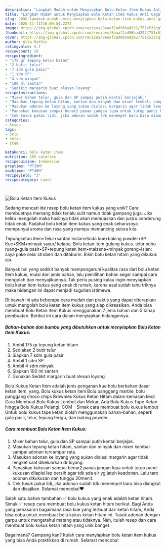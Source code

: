 ```yaml
---
description: "Langkah Mudah untuk Menyiapkan Bolu Ketan Item Kukus Anti Gagal"
title: "Langkah Mudah untuk Menyiapkan Bolu Ketan Item Kukus Anti Gagal"
slug: 2898-langkah-mudah-untuk-menyiapkan-bolu-ketan-item-kukus-anti-gagal
date: 2020-11-11T16:09:54.227Z
image: https://img-global.cpcdn.com/recipes/8eaaf2ad96bad292/751x532cq70/bolu-ketan-item-kukus-foto-resep-utama.jpg
thumbnail: https://img-global.cpcdn.com/recipes/8eaaf2ad96bad292/751x532cq70/bolu-ketan-item-kukus-foto-resep-utama.jpg
cover: https://img-global.cpcdn.com/recipes/8eaaf2ad96bad292/751x532cq70/bolu-ketan-item-kukus-foto-resep-utama.jpg
author: Alta Mathis
ratingvalue: 4.7
reviewcount: 10
recipeingredient:
- "175 gr tepung ketan hitam"
- "2 butir telur"
- "7 sdm gula pasir"
- "1 sdm SP"
- "4 sdm minyak"
- "100 ml santan"
- "Sedikit margarin buat olesan loyang"
recipeinstructions:
- "Mixer bahan telur, gula dan SP sampai putih kental berjejak."
- "Masukan tepung ketan hitam, santan dan minyak dan mixer kembali sampai adonan tercampur rata."
- "Masukan adonan ke loyang yang sukan diolesi margarin agar tidak lengket saat dikeluarkan dr loyang."
- "Panaskan kukusan sampai benar2 panas jangan lupa untuk tutup panci kukusan dilapisi lap bersih agar tdk ada air yg jatuh keadonan. Lalu taro adonan dikukusan dan tunggu 20menit."
- "Cek tusuk pakai lidi, jika adonan sudah tdk menempel baru bisa diangkat dan disajikan. Selamat mencoba!❤"
categories:
- Resep
tags:
- bolu
- ketan
- item

katakunci: bolu ketan item 
nutrition: 255 calories
recipecuisine: Indonesian
preptime: "PT19M"
cooktime: "PT48M"
recipeyield: "3"
recipecategory: Lunch

---
```



![Bolu Ketan Item Kukus](https://img-global.cpcdn.com/recipes/8eaaf2ad96bad292/751x532cq70/bolu-ketan-item-kukus-foto-resep-utama.jpg)

Sedang mencari ide resep bolu ketan item kukus yang unik? Cara membuatnya memang tidak terlalu sulit namun tidak gampang juga. Jika keliru mengolah maka hasilnya tidak akan memuaskan dan justru cenderung tidak enak. Padahal bolu ketan item kukus yang enak seharusnya mempunyai aroma dan rasa yang mampu memancing selera kita.

Tepungketan item•Telur•santan instan•Soda kue•baking powder•SP Kue•SKM•minyak sayur/ kelapa. Bolu ketan item gulung kukus. telur suhu ruang•gula pasir•SP•tepung ketan item•maizena•minyak goreng•Isian: saya pake selai stroberi dan ditaburin. Bikin bolu ketan hitam yang dikukus aja.

Banyak hal yang sedikit banyak mempengaruhi kualitas rasa dari bolu ketan item kukus, mulai dari jenis bahan, lalu pemilihan bahan segar sampai cara mengolah dan menyajikannya. Tak perlu pusing kalau ingin menyiapkan bolu ketan item kukus yang enak di rumah, karena asal sudah tahu triknya maka hidangan ini dapat menjadi suguhan istimewa.


Di bawah ini ada beberapa cara mudah dan praktis yang dapat diterapkan untuk mengolah bolu ketan item kukus yang siap dikreasikan. Anda bisa membuat Bolu Ketan Item Kukus menggunakan 7 jenis bahan dan 5 tahap pembuatan. Berikut ini cara dalam menyiapkan hidangannya.

<!--inarticleads1-->

##### Bahan-bahan dan bumbu yang dibutuhkan untuk menyiapkan Bolu Ketan Item Kukus:

1. Ambil 175 gr tepung ketan hitam
1. Sediakan 2 butir telur
1. Siapkan 7 sdm gula pasir
1. Ambil 1 sdm SP
1. Ambil 4 sdm minyak
1. Siapkan 100 ml santan
1. Gunakan Sedikit margarin buat olesan loyang


Bolu Kukus Ketan Item adalah jenis penganan kue bolu berbahan dasar ketan item, yang. Bolu kukus ketan item Bolu panggang marble, bolu panggang choco chips Brownies Kukus Ketan Hitam dalam kemasan kecil Cara Membuat Bolu Kukus Lembut dan Mekar, Ada Bolu Kukus Tape Ketan hingga Bolu Kukus Pelangi. COM - Simak cara membuat bolu kukus lembut Untuk bolu kukus tape ketan diolah menggunakan bahan-bahan, seperti gula pasir, telur, tepung terigu, dan baking powder. 

<!--inarticleads2-->

##### Cara membuat Bolu Ketan Item Kukus:

1. Mixer bahan telur, gula dan SP sampai putih kental berjejak.
1. Masukan tepung ketan hitam, santan dan minyak dan mixer kembali sampai adonan tercampur rata.
1. Masukan adonan ke loyang yang sukan diolesi margarin agar tidak lengket saat dikeluarkan dr loyang.
1. Panaskan kukusan sampai benar2 panas jangan lupa untuk tutup panci kukusan dilapisi lap bersih agar tdk ada air yg jatuh keadonan. Lalu taro adonan dikukusan dan tunggu 20menit.
1. Cek tusuk pakai lidi, jika adonan sudah tdk menempel baru bisa diangkat dan disajikan. Selamat mencoba!❤


Salah satu bahan tambahan ✅ bolu kukus yang enak adalah ketan hitam. Simak ✅ resep cara membuat bolu kukus ketan hitam berikut. Bagi Anda yang penasaran bagaimana rasa kue yang terbuat dari ketan hitam, Anda bisa coba untuk membuat bolu kukus ketan hitam ini. Tusuk adonan dengan garpu untuk mengetahui matang atau tidaknya. Nah, itulah resep dan cara membuat bolu kukus ketan hitam yang unik banget. 

Bagaimana? Gampang kan? Itulah cara menyiapkan bolu ketan item kukus yang bisa Anda praktikkan di rumah. Selamat mencoba!
